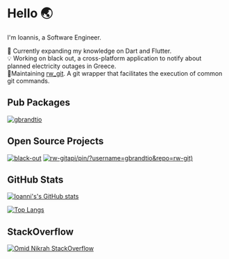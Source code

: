 
# Hello :earth_asia:
I'm Ioannis, a Software Engineer.

:dart: Currently expanding my knowledge on Dart and Flutter.  
:bulb: Working on black out, a cross-platform application to notify about planned electricity outages in Greece.  
:construction_worker:Maintaining [rw_git](https://pub.dev/packages/rw_git). A git wrapper that facilitates the execution of common git commands.

## Pub Packages
<a href="https://pub.dev/publishers/pub.gbrandtio.dev/packages">
<p align="left"> <img src="https://img.shields.io/badge/Published-Libraries-0175ca?style=for-the-badge&logo=flutter" alt="gbrandtio" /> </p>
<a/>

## Open Source Projects
[![black-out](https://github-readme-stats-gbrandtio.vercel.app/api/pin/?username=gbrandtio&repo=black-out)](https://github.com/gbrandtio/black-out)
[![rw-git](https://github-readme-stats-gbrandtio.vercel.app)api/pin/?username=gbrandtio&repo=rw-git)](https://github.com/gbrandtio/rw-git)

## GitHub Stats
[![Ioanni's's GitHub stats](https://github-readme-stats-gbrandtio.vercel.app/api?username=gbrandtio&count_private=true&show_icons=true&hide_title=true&include_all_commits=true)](https://github.com/gbrandtio/github-readme-stats)  

[![Top Langs](https://github-readme-stats-gbrandtio.vercel.app/api/top-langs/?username=gbrandtio&langs_count=8&layout=compact)](https://github.com/gbrandtio/github-readme-stats)

## StackOverflow
[![Omid Nikrah StackOverflow](https://github-readme-stackoverflow.vercel.app/?userID=6392398&layout=compact&theme=light)](https://stackoverflow.com/users/6392398/ioannis-brant-ioannidis)

